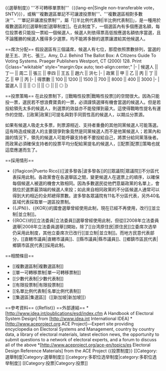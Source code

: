 {{選舉制度}}
'''不可轉移單票制'''（{{lang-en|Single non-transferable vote，SNTV}}），或稱'''複數選區單記不可讓渡投票制'''、'''複數選區相對多數決'''、'''單記非讓渡投票制'''，屬「[[半比例代表制|半比例代表制]]」，是一種用於複數選區的[[選舉制度|選舉制度]]。在此制度下，一個選區內有多個應選名額，每位投票者只能投一票給一個候選人，候選人則依得票高低按應選名額依序當選，且不論獲勝的候選人獲得多少選票，均不能將多餘的選票讓渡給其他候選人。

==席次分配==
假設選區有三個議席，候選人有七位，那麼依照票數排列，當選的是王五、洪七、張三。<ref>Amy, D.J. Behind The Ballot Box: A Citizens Guide To Voting Systems. Praeger Publishers Westport, CT (2000) 128. Print</ref>
{|class="wikitable" style="margin:0px auto; text-align:center;" 
|- 
| 候選人 || 丁一 || 周二 || 張三 || 李四 || 王五 || 趙六 || 洪七 
|- 
| 政黨 || 甲 || 乙 || 丙 || 丁 || 乙 || 甲 || 丙 
|- 
| 得票數 || 100 || 1200 || 1500 || 700 || 8000 || 400 || 3000
|- 
| 當選人 ||   ||   || ◎ ||   || ◎ ||   || ◎
|}

==投票策略==
在此投票制下，[[戰略性投票|戰略性投票]]的空間很大。因為只能投一票，選民若不想浪費寶貴的一票，必須謹慎選擇有機會當選的候選人。但是若投給領先太多的候選人，則選票的效益亦不能發揮到最大。這使得戰略性提名有運作的空間，[[政黨|政黨]]可提名與對手同質性高的候選人，以期瓜分票源。

如果有候選人吸走太多票，則票源相近、支持者重疊的其他同黨候選人可能落選。這有時造成候選人的主要競爭對象竟然是同黨候選人而不是他黨候選人；若黨內和諧的情況下，領先的候選人可能呼籲支持者不要投給自己，將票分給同黨落後者。而政黨必須確保支持者的投票平均分配給黨提名的候選人，[[配票|配票]]策略也就這麼應運而生了。

==採用情形==
* {{flagicon|Puerto Rico}}[[波多黎各|波多黎各]]的[[眾議院|眾議院]]不分區代表採用此制。各政黨會在各選舉區之間，變更候選人在選票上的順序，以確保每個候選人被選的機會大致相同。因為多數選民從他們意屬政黨的名單上，會挑位於選票最頂端的候選人來投；如此來自相同政黨的不分區候選人通常可以得到大約相近的全邦總得票數。波多黎各眾議院有11名不分區代表，另外40名區域代表採取單一選區投票制。
* {{JPN}}、{{KOR}}的國會選舉曾經使用此制，現在已經不再使用，改行[[並立制|並立制]]。
* {{ROC}}的[[立法委員|立法委員]]選舉曾經使用此制，但從[[2008年立法委員選舉|2008年立法委員選舉]]開始，除了[[台湾原住民|原住民]]立委席次选举仍采用此制度，其他立委席次已改行[[並立制|並立制]]。而地方民意代表部分，[[直轄市議員|直轄市議員]]、[[縣市議員|縣市議員]]、[[鄉鎮市區民代表|鄉鎮市區民代表]]採用此制。

==相關條目==
* [[複數選區制|複數選區制]]
* [[單一可轉移票制|單一可轉移票制]]
* [[少數代表制|少數代表制]]
* [[有限投票制|有限投票制]]
* [[名單比例代表制|名單比例代表制]]
* [[集選區|集選區]]（[[新加坡|新加坡]]）

==參考資料==
{{Reflist}}
==外部連結==
*[http://www.idea.int/publications/esd/index.cfm A Handbook of Electoral System Design] from [http://www.idea.int International IDEA]
*[http://www.aceproject.org ACE Project]—Expert site providing encyclopedia on Electoral Systems and Management, country by country data, a library of electoral materials, latest election news, the opportunity to submit questions to a network of electoral experts, and a forum to discuss all of the above
*[http://www.aceproject.org/ace-en/topics/es Electoral Design Reference Materials] from the ACE Project
{{投票制度}}
[[Category:選舉制度|Category:選舉制度]]
[[category:多职位选举制度|category:多职位选举制度]]
[[Category:投票|Category:投票]]